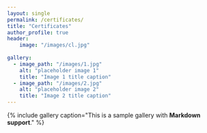 ```yaml
---
layout: single
permalink: /certificates/
title: "Certificates"
author_profile: true
header: 
    image: "/images/cl.jpg"
    
gallery:
  - image_path: "/images/1.jpg"
    alt: "placeholder image 1"
    title: "Image 1 title caption"
  - image_path: "/images/2.jpg"
    alt: "placeholder image 2"
    title: "Image 2 title caption"
---
```


{% include gallery caption="This is a sample gallery with **Markdown support**." %}

